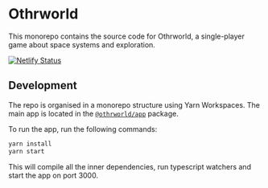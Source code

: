 # Othrworld

This monorepo contains the source code for Othrworld, a single-player game about space systems and exploration.

[![Netlify Status](https://api.netlify.com/api/v1/badges/d3cbae9b-9440-40ca-8354-4fe2d97240ea/deploy-status)](https://app.netlify.com/sites/othrworld-master/deploys)

## Development

The repo is organised in a monorepo structure using Yarn Workspaces. The main app is located in the [`@othrworld/app`](./packages/app/) package.

To run the app, run the following commands:

```sh
yarn install
yarn start
```

This will compile all the inner dependencies, run typescript watchers and start the app on port 3000.
